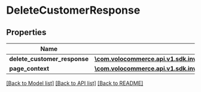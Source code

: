 # DeleteCustomerResponse

## Properties
Name | Type | Description | Notes
------------ | ------------- | ------------- | -------------
**delete_customer_response** | [**\com.volocommerce.api.v1.sdk.invoker\com.volocommerce.api.v1.sdk.model\CustomerResponseBean**](CustomerResponseBean.md) |  | [optional] 
**page_context** | [**\com.volocommerce.api.v1.sdk.invoker\com.volocommerce.api.v1.sdk.model\PageContext**](PageContext.md) |  | [optional] 

[[Back to Model list]](../README.md#documentation-for-models) [[Back to API list]](../README.md#documentation-for-api-endpoints) [[Back to README]](../README.md)


